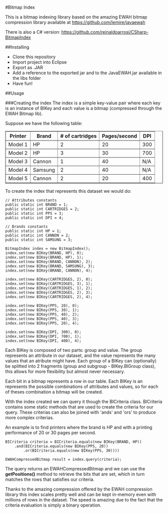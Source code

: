 #Bitmap Index

This is a bitmap indexing library based on the amazing EWAH bitmap compression library available at https://github.com/lemire/javaewah

There is also a C# version: https://github.com/reinaldoarrosi/CSharp-BitmapIndex

##Installing

- Clone this repository
- Import project into Eclipse
- Export as .JAR
- Add a reference to the exported jar and to the JavaEWAH.jar available in the libs folder
- Have fun!

##Usage

###Creating the index
The index is a simple key-value pair where each key is an instance of BIKey and each value is a bitmap (compressed through the EWAH Bitmap lib).

Suppose we have the following table:
<table border="1" cellpadding="5">
    <tr>
        <th>
            Printer
        </th>
        <th>
            Brand
        </th>
        <th>
            # of cartridges
        </th>
        <th>
            Pages/second
        </th>
        <th>
            DPI
        </th>
    </tr>
    <tr>
        <td>
            Model 1
        </td>
        <td>
            HP
        </td>
        <td>
            2
        </td>
        <td>
            20
        </td>
        <td>
            300
        </td>
    </tr>
    <tr>
        <td>
            Model 2
        </td>
        <td>
            HP
        </td>
        <td>
            3
        </td>
        <td>
            30
        </td>
        <td>
            700
        </td>
    </tr>
    <tr>
        <td>
            Model 3
        </td>
        <td>
            Cannon
        </td>
        <td>
            1
        </td>
        <td>
            40
        </td>
        <td>
            N/A
        </td>
    </tr>
    <tr>
        <td>
            Model 4
        </td>
        <td>
            Samsung
        </td>
        <td>
            2
        </td>
        <td>
            40
        </td>
        <td>
            N/A
        </td>
    </tr>
    <tr>
        <td>
            Model 5
        </td>
        <td>
            Cannon
        </td>
        <td>
            2
        </td>
        <td>
            20
        </td>
        <td>
            400
        </td>
    </tr>
</table>

To create the index that represents this dataset we would do:
    
    // Attributes constants
    public static int BRAND = 1;
    public static int CARTRIDGES = 2;
    public static int PPS = 3;
    public static int DPI = 4;
    
    // Brands constants
    public static int HP = 1;
    public static int CANNON = 2;
    public static int SAMSUNG = 3;
    
    BitmapIndex index = new BitmapIndex();
    index.set(new BIKey(BRAND, HP), 0);
    index.set(new BIKey(BRAND, HP), 1);
    index.set(new BIKey(BRAND, CANNON), 2);
    index.set(new BIKey(BRAND, SAMSUNG), 3);
    index.set(new BIKey(BRAND, CANNON), 4);
    
    index.set(new BIKey(CARTRIDGES, 2), 0);
    index.set(new BIKey(CARTRIDGES, 3), 1);
    index.set(new BIKey(CARTRIDGES, 1), 2);
    index.set(new BIKey(CARTRIDGES, 2), 3);
    index.set(new BIKey(CARTRIDGES, 2), 4);
    
    index.set(new BIKey(PPS, 20), 0);
    index.set(new BIKey(PPS, 30), 1);
    index.set(new BIKey(PPS, 40), 2);
    index.set(new BIKey(PPS, 40), 3);
    index.set(new BIKey(PPS, 20), 4);
    
    index.set(new BIKey(DPI, 300), 0);
    index.set(new BIKey(DPI, 700), 1);
    index.set(new BIKey(DPI, 400), 4);

Each BIKey is composed of two parts: group and value. The group represents an attribute in our dataset, and the value represents the many values that an atribute might have. Each group of a BIKey can (optionally) be splitted into 2 fragments (group and subgroup - BIKey.BIGroup class), this allows for more flexibility but almost never necessary.

Each bit in a bitmap represents a row in our table. Each BIKey is an represents the possible combinations of attributes and values, so for each of theses combination a bitmap will be created.

With the index created we can query it though the BICriteria class. BICriteria contains some static methods that are used to create the criteria for our query. These criterias can also be joined with 'ands' and 'ors' to produce more complex criterias.

An example is to find printers where the brand is HP and with a printing performance of 20 or 30 pages per second.
    
    BICriteria criteria = BICriteria.equals(new BIKey(BRAND, HP))
        .and(BICriteria.equals(new BIKey(PPS, 20))
            .or(BICriteria.equals(new BIKey(PPS, 30))))
            
    EWAHCompressedBitmap result = index.query(criteria);
    
The query returns an EWAHCompressedBitmap and we can use the **getPositions()** method to retrieve the bits that are set, which in turn matches the rows that satisfies our criteria.

Thanks to the amazing compression offered by the EWAH compression library this index scales pretty well and can be kept in-memory even with millions of rows in the dataset. The speed is amazing due to the fact that the criteria evaluation is simply a binary operation.